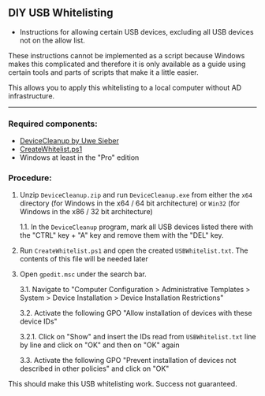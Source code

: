 ## DIY USB Whitelisting
- Instructions for allowing certain USB devices, excluding all USB devices not on the allow list.

These instructions cannot be implemented as a script because Windows makes this complicated and therefore it is only available as a guide using certain tools and parts of scripts that make it a little easier.

This allows you to apply this whitelisting to a local computer without AD infrastructure.

-----

### Required components:
- [DeviceCleanup by Uwe Sieber](https://www.uwe-sieber.de/files/DeviceCleanup.zip)
- [CreateWhitelist.ps1](CreateWhitelist.ps1)
- Windows at least in the "Pro" edition

### Procedure:
1. Unzip `DeviceCleanup.zip` and run `DeviceCleanup.exe` from either the `x64` directory (for Windows in the x64 / 64 bit architecture) or `Win32` (for Windows in the x86 / 32 bit architecture)

	1.1. In the `DeviceCleanup` program, mark all USB devices listed there with the "CTRL" key + "A" key and remove them with the "DEL" key.

2. Run `CreateWhitelist.ps1` and open the created `USBWhitelist.txt`. The contents of this file will be needed later

3. Open `gpedit.msc` under the search bar.

	3.1. Navigate to "Computer Configuration > Administrative Templates > System > Device Installation > Device Installation Restrictions"

	3.2. Activate the following GPO "Allow installation of devices with these device IDs"

	3.2.1. Click on "Show" and insert the IDs read from `USBWhitelist.txt` line by line and click on "OK" and then on "OK" again

	3.3. Activate the following GPO "Prevent installation of devices not described in other policies" and click on "OK"


This should make this USB whitelisting work.
Success not guaranteed.

